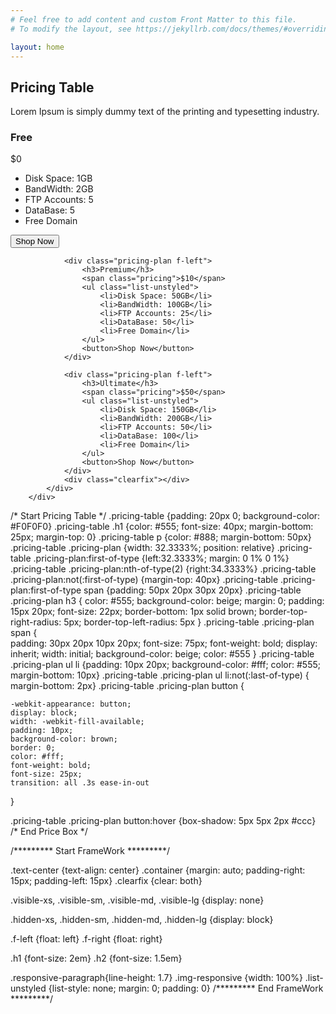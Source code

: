 ```yaml
---
# Feel free to add content and custom Front Matter to this file.
# To modify the layout, see https://jekyllrb.com/docs/themes/#overriding-theme-defaults

layout: home
---
```

<html>
	<body>
		<div class="pricing-table text-center">
			<div class="container">
				<h2 class="h1">Pricing Table</h2>
				<p>Lorem Ipsum is simply dummy text of the printing and typesetting industry.</p>
				<div class="pricing-plan f-left">
					<h3>Free</h3>
					<span class="pricing">$0</span>
					<ul class="list-unstyled">
						<li>Disk Space: 1GB</li>
						<li>BandWidth: 2GB</li>
						<li>FTP Accounts: 5</li>
						<li>DataBase: 5</li>
						<li>Free Domain</li>
					</ul>
					<button>Shop Now</button>
				</div>
				
				<div class="pricing-plan f-left">
					<h3>Premium</h3>
					<span class="pricing">$10</span>
					<ul class="list-unstyled">
						<li>Disk Space: 50GB</li>
						<li>BandWidth: 100GB</li>
						<li>FTP Accounts: 25</li>
						<li>DataBase: 50</li>
						<li>Free Domain</li>
					</ul>
					<button>Shop Now</button>
				</div>
				
				<div class="pricing-plan f-left">
					<h3>Ultimate</h3>
					<span class="pricing">$50</span>
					<ul class="list-unstyled">
						<li>Disk Space: 150GB</li>
						<li>BandWidth: 200GB</li>
						<li>FTP Accounts: 50</li>
						<li>DataBase: 100</li>
						<li>Free Domain</li>
					</ul>
					<button>Shop Now</button>
				</div>
				<div class="clearfix"></div>
			</div>
		</div>

</body>
</html>



/* Start Pricing Table */
.pricing-table {padding: 20px 0; background-color: #F0F0F0}
.pricing-table .h1 {color: #555; font-size: 40px; margin-bottom: 25px; margin-top: 0}
.pricing-table p {color: #888; margin-bottom: 50px}
.pricing-table .pricing-plan {width: 32.3333%; position: relative}
.pricing-table .pricing-plan:first-of-type {left:32.3333%; margin: 0 1% 0 1%}
.pricing-table .pricing-plan:nth-of-type(2) {right:34.3333%}
.pricing-table .pricing-plan:not(:first-of-type) {margin-top: 40px}
.pricing-table .pricing-plan:first-of-type span {padding: 50px 20px 30px 20px}
.pricing-table .pricing-plan h3 
{
	color: #555;
	background-color: beige; 
	margin: 0; 
	padding: 15px 20px; 
	font-size: 22px;
	border-bottom: 1px solid brown;
	border-top-right-radius: 5px;
	border-top-left-radius: 5px
}
.pricing-table .pricing-plan span 
{    
	padding: 30px 20px 10px 20px;
    font-size: 75px;
    font-weight: bold;
    display: inherit;
    width: initial;
    background-color: beige;
	color: #555
}
.pricing-table .pricing-plan ul li {padding: 10px 20px; background-color: #fff; color: #555; margin-bottom: 10px}
.pricing-table .pricing-plan ul li:not(:last-of-type) { margin-bottom: 2px}
.pricing-table .pricing-plan button 
{
	
	-webkit-appearance: button;
    display: block;
    width: -webkit-fill-available;
    padding: 10px;
    background-color: brown;
    border: 0;
    color: #fff;
    font-weight: bold;
    font-size: 25px;
	transition: all .3s ease-in-out
}

.pricing-table .pricing-plan button:hover {box-shadow: 5px 5px 2px #ccc}
/* End Price Box */

/********* Start FrameWork *********/

.text-center {text-align: center}
.container {margin: auto; padding-right: 15px; padding-left: 15px}
.clearfix {clear: both}

.visible-xs,
.visible-sm,
.visible-md,
.visible-lg {display: none}

.hidden-xs,
.hidden-sm,
.hidden-md,
.hidden-lg {display: block}

.f-left {float: left}
.f-right {float: right}

.h1 {font-size: 2em}
.h2 {font-size: 1.5em}

.responsive-paragraph{line-height: 1.7}
.img-responsive {width: 100%}
.list-unstyled {list-style: none; margin: 0; padding: 0}
/********* End FrameWork *********/

